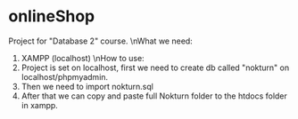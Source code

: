 # onlineShop
Project for "Database 2" course.
\nWhat we need:
1) XAMPP (localhost)
\nHow to use:
1) Project is set on localhost, first we need to create db called "nokturn" on localhost/phpmyadmin.
2) Then we need to import nokturn.sql
3) After that we can copy and paste full Nokturn folder to the htdocs folder in xampp.
